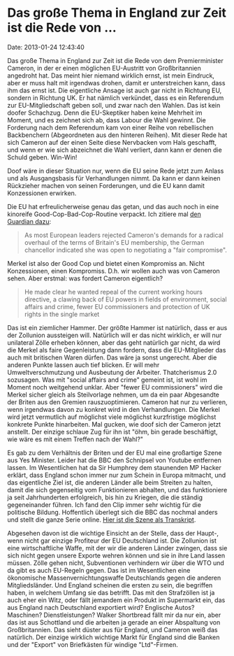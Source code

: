 Das große Thema in England zur Zeit ist die Rede von \...
=========================================================

Date: 2013-01-24 12:43:40

Das große Thema in England zur Zeit ist die Rede von dem Premierminister
Cameron, in der er einen möglichen EU-Austritt von Großbritannien
angedroht hat. Das meint hier niemand wirklich ernst, ist mein Eindruck,
aber er muss halt mit irgendwas drohen, damit er unterstreichen kann,
dass ihm das ernst ist. Die eigentliche Ansage ist auch gar nicht in
Richtung EU, sondern in Richtung UK. Er hat nämlich verkündet, dass es
ein Referendum zur EU-Mitgliedschaft geben soll, und zwar nach den
Wahlen. Das ist kein doofer Schachzug. Denn die EU-Skeptiker haben keine
Mehrheit im Moment, und es zeichnet sich ab, dass Labour die Wahl
gewinnt. Die Forderung nach dem Referendum kam von einer Reihe von
rebellischen Backbenchern (Abgeordneten aus den hinteren Reihen). Mit
dieser Rede hat sich Cameron auf der einen Seite diese Nervbacken vom
Hals geschafft, und wenn er wie sich abzeichnet die Wahl verliert, dann
kann er denen die Schuld geben. Win-Win!

Doof wäre in dieser Situation nur, wenn die EU seine Rede jetzt zum
Anlass und als Ausgangsbasis für Verhandlungen nimmt. Da kann er dann
keinen Rückzieher machen von seinen Forderungen, und die EU kann damit
Konzessionen erwirken.

Die EU hat erfreulicherweise genau das getan, und das auch noch in eine
kinoreife Good-Cop-Bad-Cop-Routine verpackt. Ich zitiere mal [den
Guardian
dazu](http://www.guardian.co.uk/politics/2013/jan/23/eu-referendum-speech-merkel-cameron):

> As most European leaders rejected Cameron\'s demands for a radical
> overhaul of the terms of Britain\'s EU membership, the German
> chancellor indicated she was open to negotiating a \"fair
> compromise\".

Merkel ist also der Good Cop und bietet einen Kompromiss an. Nicht
Konzessionen, einen Kompromiss. D.h. wir wollen auch was von Cameron
sehen. Aber erstmal: was fordert Cameron eigentlich?

> He made clear he wanted repeal of the current working hours directive,
> a clawing back of EU powers in fields of environment, social affairs
> and crime, fewer EU commissioners and protection of UK rights in the
> single market

Das ist ein ziemlicher Hammer. Der größte Hammer ist natürlich, dass er
aus der Zollunion aussteigen will. Natürlich will er das nicht wirklich,
er will nur unilateral Zölle erheben können, aber das geht natürlich gar
nicht, da wird die Merkel als faire Gegenleistung dann fordern, dass die
EU-Mitglieder das auch mit britischen Waren dürfen. Das wäre ja sonst
ungerecht. Aber die anderen Punkte lassen auch tief blicken. Er will
mehr Umweltverschmutzung und Ausbeutung der Arbeiter. Thatcherismus 2.0
sozusagen. Was mit \"social affairs and crime\" gemeint ist, ist wohl im
Moment noch weitgehend unklar. Aber \"fewer EU commissioners\" wird die
Merkel sicher gleich als Steilvorlage nehmen, um da ein paar Abgesandte
der Briten aus den Gremien rauszuoptimieren. Cameron hat nur zu
verlieren, wenn irgendwas davon zu konkret wird in den Verhandlungen.
Die Merkel wird jetzt vermutlich auf möglichst viele möglichst
kurzfristige möglichst konkrete Punkte hinarbeiten. Mal gucken, wie doof
sich der Cameron jetzt anstellt. Der einzige schlaue Zug für ihn ist
\"öhm, bin gerade beschäftigt, wie wäre es mit einem Treffen nach der
Wahl?\"

Es gab zu dem Verhältnis der Briten und der EU mal eine großartige Szene
aus Yes Minister. Leider hat die BBC den Schnipsel von Youtube entfernen
lassen. Im Wesentlichen hat da Sir Humphrey dem staunenden MP Hacker
erklärt, dass England schon immer nur zum Schein in Europa mitmacht, und
das eigentliche Ziel ist, die anderen Länder alle beim Streiten zu
halten, damit die sich gegenseitig vom Funktionieren abhalten, und das
funktioniere ja seit Jahrhunderten erfolgreich, bis hin zu Kriegen, die
die ständig gegeneinander führen. Ich fand den Clip immer sehr wichtig
für die politische Bildung. Hoffentlich überlegt sich die BBC das
nochmal anders und stellt die ganze Serie online. [Hier ist die Szene
als
Transkript](http://www.imdb.com/title/tt0751827/quotes?qt=qt0297430).

Abgesehen davon ist die wichtige Einsicht an der Stelle, dass der
Haupt-, wenn nicht gar einzige Profiteur der EU Deutschland ist. Die
Zollunion ist eine wirtschaftliche Waffe, mit der wir die anderen Länder
zwingen, dass sie sich nicht gegen unsere Exporte wehren können und sie
in ihre Land lassen müssen. Zölle gehen nicht, Subventionen verhindern
wir über die WTO und da gibt es auch EU-Regeln gegen. Das ist im
Wesentlichen eine ökonomische Massenvernichtungswaffe Deutschlands gegen
die anderen Mitgliedsländer. Und England scheinen die ersten zu sein,
die begriffen haben, in welchem Umfang sie das betrifft. Das mit den
Strafzöllen ist ja auch eher ein Witz, oder fällt jemandem ein Produkt
im Supermarkt ein, das aus England nach Deutschland exportiert wird?
Englische Autos? Maschinen? Dienstleistungen? Walker Shortbread fällt
mir da nur ein, aber das ist aus Schottland und die arbeiten ja gerade
an einer Abspaltung von Großbritannien. Das sieht düster aus für
England, und Cameron weiß das natürlich. Der einzige wirklich wichtige
Markt für England sind die Banken und der \"Export\" von Briefkästen für
windige \"Ltd\"-Firmen.
